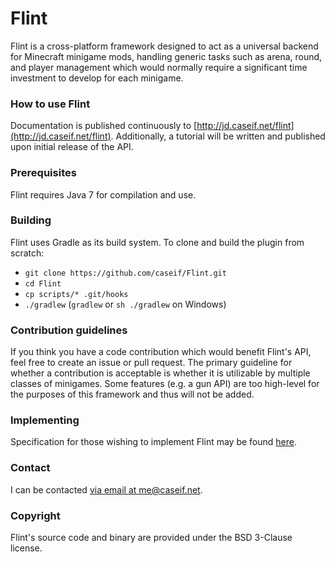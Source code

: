 # Flint

Flint is a cross-platform framework designed to act as a universal backend for Minecraft minigame mods, handling generic
tasks such as arena, round, and player management which would normally require a significant time investment to develop
for each minigame.

### How to use Flint

Documentation is published continuously to [http://jd.caseif.net/flint](http://jd.caseif.net/flint). Additionally, a
tutorial will be written and published upon initial release of the API.

### Prerequisites

Flint requires Java 7 for compilation and use.

### Building

Flint uses Gradle as its build system. To clone and build the plugin from scratch:

- `git clone https://github.com/caseif/Flint.git`
- `cd Flint`
- `cp scripts/* .git/hooks`
- `./gradlew` (`gradlew` or `sh ./gradlew` on Windows)

### Contribution guidelines

If you think you have a code contribution which would benefit Flint's API, feel free to create an issue or pull request.
The primary guideline for whether a contribution is acceptable is whether it is utilizable by multiple classes of
minigames. Some features (e.g. a gun API) are too high-level for the purposes of this framework and thus will not be
added.

### Implementing

Specification for those wishing to implement Flint may be found [here](doc/IMPLEMENTING.MD).

### Contact

I can be contacted [via email at me@caseif.net](mailto:me@caseif.net).

### Copyright

Flint's source code and binary are provided under the BSD 3-Clause license.
